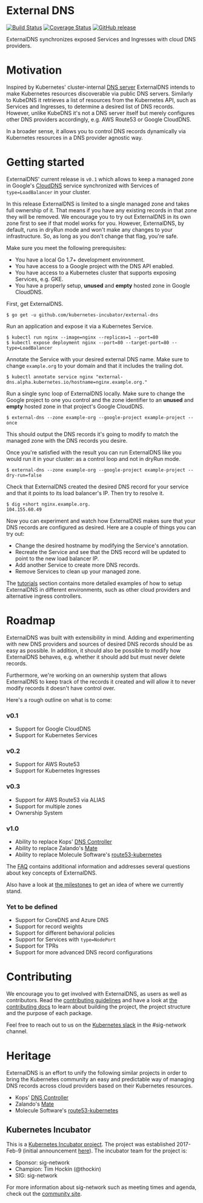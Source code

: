 # External DNS
[![Build Status](https://travis-ci.org/kubernetes-incubator/external-dns.svg?branch=master)](https://travis-ci.org/kubernetes-incubator/external-dns)
[![Coverage Status](https://coveralls.io/repos/github/kubernetes-incubator/external-dns/badge.svg?branch=master)](https://coveralls.io/github/kubernetes-incubator/external-dns?branch=master)
[![GitHub release](https://img.shields.io/github/release/kubernetes-incubator/external-dns.svg)](https://github.com/kubernetes-incubator/external-dns/releases)

ExternalDNS synchronizes exposed Services and Ingresses with cloud DNS providers.

# Motivation

Inspired by Kubernetes' cluster-internal [DNS server](https://github.com/kubernetes/dns) ExternalDNS intends to make Kubernetes resources discoverable via public DNS servers. Similarly to KubeDNS it retrieves a list of resources from the Kubernetes API, such as Services and Ingresses, to determine a desired list of DNS records. However, unlike KubeDNS it's not a DNS server itself but merely configures other DNS providers accordingly, e.g. AWS Route53 or Google CloudDNS.

In a broader sense, it allows you to control DNS records dynamically via Kubernetes resources in a DNS provider agnostic way.

# Getting started

ExternalDNS' current release is `v0.1` which allows to keep a managed zone in Google's [CloudDNS](https://cloud.google.com/dns/docs/) service synchronized with Services of `type=LoadBalancer` in your cluster.

In this release ExternalDNS is limited to a single managed zone and takes full ownership of it. That means if you have any existing records in that zone they will be removed. We encourage you to try out ExternalDNS in its own zone first to see if that model works for you. However, ExternalDNS, by default, runs in dryRun mode and won't make any changes to your infrastructure. So, as long as you don't change that flag, you're safe.

Make sure you meet the following prerequisites:
* You have a local Go 1.7+ development environment.
* You have access to a Google project with the DNS API enabled.
* You have access to a Kubernetes cluster that supports exposing Services, e.g. GKE.
* You have a properly setup, **unused** and **empty** hosted zone in Google CloudDNS.

First, get ExternalDNS.

```console
$ go get -u github.com/kubernetes-incubator/external-dns
```

Run an application and expose it via a Kubernetes Service.

```console
$ kubectl run nginx --image=nginx --replicas=1 --port=80
$ kubectl expose deployment nginx --port=80 --target-port=80 --type=LoadBalancer
```

Annotate the Service with your desired external DNS name. Make sure to change `example.org` to your domain and that it includes the trailing dot.

```console
$ kubectl annotate service nginx "external-dns.alpha.kubernetes.io/hostname=nginx.example.org."
```

Run a single sync loop of ExternalDNS locally. Make sure to change the Google project to one you control and the zone identifier to an **unused** and **empty** hosted zone in that project's Google CloudDNS.

```console
$ external-dns --zone example-org --google-project example-project --once
```

This should output the DNS records it's going to modify to match the managed zone with the DNS records you desire.

Once you're satisfied with the result you can run ExternalDNS like you would run it in your cluster: as a control loop and not in dryRun mode.

```console
$ external-dns --zone example-org --google-project example-project --dry-run=false
```

Check that ExternalDNS created the desired DNS record for your service and that it points to its load balancer's IP. Then try to resolve it.

```console
$ dig +short nginx.example.org.
104.155.60.49
```

Now you can experiment and watch how ExternalDNS makes sure that your DNS records are configured as desired. Here are a couple of things you can try out:
* Change the desired hostname by modifying the Service's annotation.
* Recreate the Service and see that the DNS record will be updated to point to the new load balancer IP.
* Add another Service to create more DNS records.
* Remove Services to clean up your managed zone.

The [tutorials](docs/tutorials) section contains more detailed examples of how to setup ExternalDNS in different environments, such as other cloud providers and alternative ingress controllers.

# Roadmap

ExternalDNS was built with extensibility in mind. Adding and experimenting with new DNS providers and sources of desired DNS records should be as easy as possible. In addition, it should also be possible to modify how ExternalDNS behaves, e.g. whether it should add but must never delete records.

Furthermore, we're working on an ownership system that allows ExternalDNS to keep track of the records it created and will allow it to never modify records it doesn't have control over.

Here's a rough outline on what is to come:

### v0.1

* Support for Google CloudDNS
* Support for Kubernetes Services

### v0.2

* Support for AWS Route53
* Support for Kubernetes Ingresses

### v0.3

* Support for AWS Route53 via ALIAS
* Support for multiple zones
* Ownership System

### v1.0

* Ability to replace Kops' [DNS Controller](https://github.com/kubernetes/kops/tree/master/dns-controller)
* Ability to replace Zalando's [Mate](https://github.com/zalando-incubator/mate)
* Ability to replace Molecule Software's [route53-kubernetes](https://github.com/wearemolecule/route53-kubernetes)

The [FAQ](docs/faq.md) contains additional information and addresses several questions about key concepts of ExternalDNS.

Also have a look at [the milestones](https://github.com/kubernetes-incubator/external-dns/milestones) to get an idea of where we currently stand.

### Yet to be defined

* Support for CoreDNS and Azure DNS
* Support for record weights
* Support for different behavioral policies
* Support for Services with `type=NodePort`
* Support for TPRs
* Support for more advanced DNS record configurations

# Contributing

We encourage you to get involved with ExternalDNS, as users as well as contributors. Read the [contributing guidelines](CONTRIBUTING.md) and have a look at [the contributing docs](docs/contributing/getting-started.md) to learn about building the project, the project structure and the purpose of each package.

Feel free to reach out to us on the [Kubernetes slack](http://slack.k8s.io) in the #sig-network channel.

# Heritage

ExternalDNS is an effort to unify the following similar projects in order to bring the Kubernetes community an easy and predictable way of managing DNS records across cloud providers based on their Kubernetes resources.

* Kops' [DNS Controller](https://github.com/kubernetes/kops/tree/master/dns-controller)
* Zalando's [Mate](https://github.com/zalando-incubator/mate)
* Molecule Software's [route53-kubernetes](https://github.com/wearemolecule/route53-kubernetes)

## Kubernetes Incubator

This is a [Kubernetes Incubator project](https://github.com/kubernetes/community/blob/master/incubator.md).
The project was established 2017-Feb-9 (initial announcement [here](https://groups.google.com/forum/#!searchin/kubernetes-dev/external$20dns%7Csort:relevance/kubernetes-dev/2wGQUB0fUuE/9OXz01i2BgAJ)).
The incubator team for the project is:

* Sponsor: sig-network
* Champion: Tim Hockin (@thockin)
* SIG: sig-network

For more information about sig-network such as meeting times and agenda, check out the [community site](https://github.com/kubernetes/community/tree/master/sig-network).
